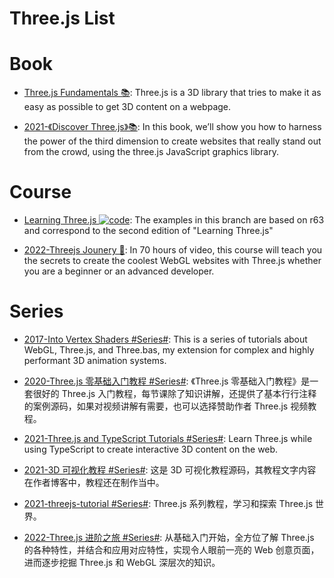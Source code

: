 # Three.js List

# Book

- [Three.js Fundamentals 📚](https://threejsfundamentals.org/threejs/lessons/threejs-fundamentals.html): Three.js is a 3D library that tries to make it as easy as possible to get 3D content on a webpage.

- [2021-《Discover Three.js》📚](https://discoverthreejs.com/book/introduction/): In this book, we’ll show you how to harness the power of the third dimension to create websites that really stand out from the crowd, using the three.js JavaScript graphics library.

# Course

- [Learning Three.js ![code](https://ng-tech.icu/assets/code.svg)](https://github.com/josdirksen/learning-threejs): The examples in this branch are based on r63 and correspond to the second edition of "Learning Three.js"

- [2022-Threejs Jounery 🎥](https://threejs-journey.com/): In 70 hours of video, this course will teach you the secrets to create the coolest WebGL websites with Three.js whether you are a beginner or an advanced developer.

# Series

- [2017-Into Vertex Shaders #Series#](https://medium.com/@Zadvorsky/into-vertex-shaders-594e6d8cd804): This is a series of tutorials about WebGL, Three.js, and Three.bas, my extension for complex and highly performant 3D animation systems.

- [2020-Three.js 零基础入门教程 #Series#](http://www.webgl3d.cn/Three.js/): 《Three.js 零基础入门教程》是一套很好的 Three.js 入门教程，每节课除了知识讲解，还提供了基本行行注释的案例源码，如果对视频讲解有需要，也可以选择赞助作者 Three.js 视频教程。

- [2021-Three.js and TypeScript Tutorials #Series#](https://sbcode.net/threejs/): Learn Three.js while using TypeScript to create interactive 3D content on the web.

- [2021-3D 可视化教程 #Series#](https://github.com/alwxkxk/threejs-example): 这是 3D 可视化教程源码，其教程文字内容在作者博客中，教程还在制作当中。

- [2021-threejs-tutorial #Series#](https://github.com/puxiao/threejs-tutorial): Three.js 系列教程，学习和探索 Three.js 世界。

- [2022-Three.js 进阶之旅 #Series#](https://juejin.cn/column/7140122697622618119): 从基础入门开始，全方位了解 Three.js 的各种特性，并结合和应用对应特性，实现令人眼前一亮的 Web 创意页面，进而逐步挖掘 Three.js 和 WebGL 深层次的知识。
